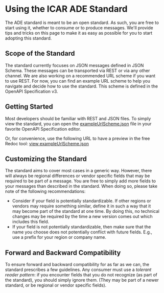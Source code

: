 # Using the ICAR ADE Standard

The ADE standard is meant to be an open standard. As such, you are free to start using it,  whether to consume or to produce messages. We'll provide tips and tricks on this page to make it as easy as possible for you to start adopting this standard.  

## Scope of the Standard
The standard currently focuses on JSON messages defined in JSON Schema. These messages can be transported via REST or via any other channel. We are also working on a recommended URL scheme if you want to use REST. For now, you can find an example URL scheme to help you navigate and decide how to use the standard. This scheme is defined in the OpenAPI Specification v3. 

## Getting Started
Most developers should be familiar with REST and JSON files. To simply view the standard, you can open the [exampleUrlScheme.json](https://raw.githubusercontent.com/adewg/ICAR/master/Release%20Candidate%20Messages/exampleUrlScheme.json) file in your favorite OpenAPI Specification editor.  

Or, for convenience, use the following URL to have a preview in the free Redoc tool: 
[view exampleUrlScheme.json](https://redocly.github.io/redoc/?url=https://raw.githubusercontent.com/adewg/ICAR/master/Release%20Candidate%20Messages/exampleUrlScheme.json)

## Customizing the Standard
The standard aims to cover most cases in a generic way. However, there will always be regional differences or vendor specific fields that may be required to be part of a message. You are free to simply add more fields to your messages than described in the standard. When doing so, please take note of the following recommendations:
- Consider if your field is potentially standardizable. If other regions or vendors may require something similar, define it in such a way that it may become part of the standard at one time. By doing this, no technical changes may be required by the time a new version comes out which includes this field.
- If your field is not potentially standardizable, then make sure that the name you choose does not potentially conflict with future fields. E.g., use a prefix for your region or company name.

## Forward and Backward Compatibility

To ensure forward and backward compatibility for as far as we can, the standard prescribes a few guidelines.
Any consumer must use a _tolerant reader pattern_: if you encounter fields that you do not recognize (as part of the standard), you should simply ignore them. (They may be part of a newer standard, or be regional or vendor specific fields).


